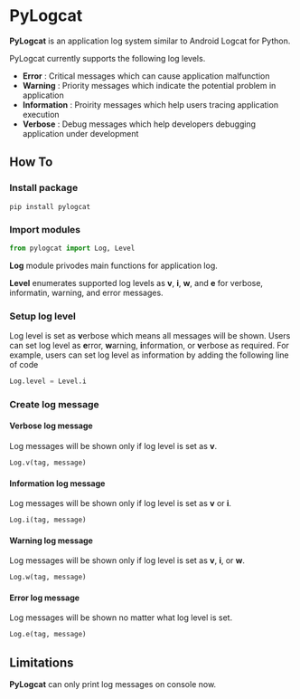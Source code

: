 # PyLogcat
**PyLogcat**  is an application log system similar to Android Logcat for Python.

PyLogcat currently supports the following log levels.

- **Error** : Critical messages which can cause application malfunction   
- **Warning** : Priority messages which indicate the potential problem in application
- **Information** : Proirity messages which help users tracing application execution
- **Verbose** : Debug messages which help developers debugging application under development 

## How To
### Install package
```shell
pip install pylogcat
```
### Import modules
```python
from pylogcat import Log, Level
```

**Log** module privodes main functions for application log.

**Level** enumerates supported log levels as **v**, **i**, **w**, and **e** for verbose, informatin, warning, and error messages.

### Setup log level
Log level is set as **v**erbose which means all messages will be shown. Users can set log level as **e**rror, **w**arning, **i**nformation, or **v**erbose as required. For example, users can set log level as information by adding the following line of code
```python
Log.level = Level.i
```

### Create log message

#### Verbose log message
Log messages will be shown only if log level is set as **v**.
```python
Log.v(tag, message)
```
#### Information log message
Log messages will be shown only if log level is set as **v** or **i**.
```python
Log.i(tag, message)
```
#### Warning log message
Log messages will be shown only if log level is set as **v**, **i**, or **w**.
```python
Log.w(tag, message)
```
#### Error log message
Log messages will be shown no matter what log level is set.
```python
Log.e(tag, message)
```

## Limitations
**PyLogcat** can only print log messages on console now.